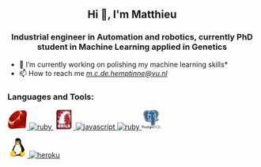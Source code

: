 <h2 align="center">Hi 👋, I'm Matthieu </h1>
<h3 align="center"> Industrial engineer in Automation and robotics, currently PhD student in Machine Learning applied in Genetics </h3>

- 🔭 I’m currently working on polishing my machine learning skills</a>*
- 📫 How to reach me *m.c.de.hemptinne@vu.nl*

<h3 align="left">Languages and Tools:</h3>


<a href="https://www.ruby-lang.org/en/" target="_blank"><img src="https://raw.githubusercontent.com/devicons/devicon/master/icons/ruby/ruby-original.svg" alt="ruby" width="40" height="40"/> </a>
<a href="https://www.tensorflow.org/" target="_blank"><img src="https://cdn.jsdelivr.net/gh/devicons/devicon/icons/tensorflow/tensorflow-original.svg" alt="ruby" width="40" height="40"/>
<a href="https://rubyonrails.org" target="_blank"><img src="https://raw.githubusercontent.com/devicons/devicon/master/icons/rails/rails-original-wordmark.svg" alt="rails" width="40" height="40"/> </a> 
<a href="https://developer.mozilla.org/en-US/docs/Web/JavaScript" target="_blank"> <img src="https://cdn.jsdelivr.net/gh/devicons/devicon/icons/javascript/javascript-original.svg" alt="javascript" width="40" height="40"/> </a>
<a href="https://www.python.org/" target="_blank"><img src="https://cdn.jsdelivr.net/gh/devicons/devicon/icons/python/python-original.svg" alt="ruby" width="40" height="40"/>
<a href="https://www.postgresql.org" target="_blank"><img src="https://raw.githubusercontent.com/devicons/devicon/master/icons/postgresql/postgresql-original-wordmark.svg" alt="postgresql" width="40" height="40"/> </a> 

<a href="https://www.linux.org/" target="_blank"><img src="https://raw.githubusercontent.com/devicons/devicon/master/icons/linux/linux-original.svg" alt="linux" width="40" height="40"/> </a> 
<a href="https://heroku.com" target="_blank"> <img src="https://www.vectorlogo.zone/logos/heroku/heroku-icon.svg" alt="heroku" width="40" height="40"/> </a>

